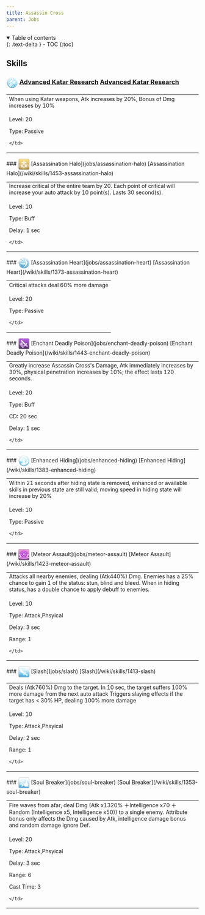```yaml
---
title: Assassin Cross 
parent: Jobs
---
```


<details open markdown="block">
<summary>
  Table of contents
</summary>
{: .text-delta }
- TOC
{:toc}
</details>

## Skills

### <img src="/assets/images/skills/skill_193001.png" width="30" height="30" style="vertical-align: middle"> [Advanced Katar Research](jobs/advanced-katar-research) [Advanced Katar Research](/wiki/skills/1403-advanced-katar-research)
<table>
<tbody>
  <tr>
    <td>When using Katar weapons, Atk increases by 20%, Bonus of Dmg increases by 10%</td>
  </tr>
  <tr>
    <td>
              <p class="label label-yellow fs-1">Level: 20</p>
              <p class="label label-yellow fs-1">Type: Passive</p>
      
    </td>
  </tr>
</tbody>
</table>
### <img src="/assets/images/skills/skill_199001.png" width="30" height="30" style="vertical-align: middle"> [Assassination Halo](jobs/assassination-halo) [Assassination Halo](/wiki/skills/1453-assassination-halo)
<table>
<tbody>
  <tr>
    <td>Increase critical of the entire team by 20. Each point of critical will increase your auto attack by 10 point(s). Lasts 30 second(s).</td>
  </tr>
  <tr>
    <td>
              <p class="label label-yellow fs-1">Level: 10</p>
              <p class="label label-yellow fs-1">Type: Buff</p>
              <p class="label label-yellow fs-1">Delay: 1 sec</p>
      
    </td>
  </tr>
</tbody>
</table>
### <img src="/assets/images/skills/skill_190001.png" width="30" height="30" style="vertical-align: middle"> [Assassination Heart](jobs/assassination-heart) [Assassination Heart](/wiki/skills/1373-assassination-heart)
<table>
<tbody>
  <tr>
    <td>Critical attacks deal 60% more damage</td>
  </tr>
  <tr>
    <td>
              <p class="label label-yellow fs-1">Level: 20</p>
              <p class="label label-yellow fs-1">Type: Passive</p>
      
    </td>
  </tr>
</tbody>
</table>
### <img src="/assets/images/skills/skill_198001.png" width="30" height="30" style="vertical-align: middle"> [Enchant Deadly Poison](jobs/enchant-deadly-poison) [Enchant Deadly Poison](/wiki/skills/1443-enchant-deadly-poison)
<table>
<tbody>
  <tr>
    <td>Greatly increase Assassin Cross's Damage, Atk immediately increases by 30%, physical penetration increases by 10%; the effect lasts 120 seconds.</td>
  </tr>
  <tr>
    <td>
              <p class="label label-yellow fs-1">Level: 20</p>
              <p class="label label-yellow fs-1">Type: Buff</p>
              <p class="label label-yellow fs-1">CD: 20 sec</p>
              <p class="label label-yellow fs-1">Delay: 1 sec</p>
      
    </td>
  </tr>
</tbody>
</table>
### <img src="/assets/images/skills/skill_192001.png" width="30" height="30" style="vertical-align: middle"> [Enhanced Hiding](jobs/enhanced-hiding) [Enhanced Hiding](/wiki/skills/1383-enhanced-hiding)
<table>
<tbody>
  <tr>
    <td>Within 21 seconds after hiding state is removed, enhanced or available skills in previous state are still valid; moving speed in hiding state will increase by 20%</td>
  </tr>
  <tr>
    <td>
              <p class="label label-yellow fs-1">Level: 10</p>
              <p class="label label-yellow fs-1">Type: Passive</p>
      
    </td>
  </tr>
</tbody>
</table>
### <img src="/assets/images/skills/skill_197001.png" width="30" height="30" style="vertical-align: middle"> [Meteor Assault](jobs/meteor-assault) [Meteor Assault](/wiki/skills/1423-meteor-assault)
<table>
<tbody>
  <tr>
    <td>Attacks all nearby enemies, dealing (Atk440%) Dmg. Enemies has a 25% chance to gain 1 of the status: stun, blind and bleed.  When in hiding status, has a double chance to apply debuff to enemies.</td>
  </tr>
  <tr>
    <td>
              <p class="label label-yellow fs-1">Level: 10</p>
              <p class="label label-yellow fs-1">Type: Attack,Phsyical</p>
              <p class="label label-yellow fs-1">Delay: 3 sec</p>
              <p class="label label-yellow fs-1">Range: 1</p>
      
    </td>
  </tr>
</tbody>
</table>
### <img src="/assets/images/skills/skill_196001.png" width="30" height="30" style="vertical-align: middle"> [Slash](jobs/slash) [Slash](/wiki/skills/1413-slash)
<table>
<tbody>
  <tr>
    <td>Deals (Atk760%) Dmg to the target. In 10 sec, the target suffers 100% more damage from the next auto attack Triggers slaying effects if the target has < 30% HP, dealing 100% more damage</td>
  </tr>
  <tr>
    <td>
              <p class="label label-yellow fs-1">Level: 10</p>
              <p class="label label-yellow fs-1">Type: Attack,Phsyical</p>
              <p class="label label-yellow fs-1">Delay: 2 sec</p>
              <p class="label label-yellow fs-1">Range: 1</p>
      
    </td>
  </tr>
</tbody>
</table>
### <img src="/assets/images/skills/skill_188001.png" width="30" height="30" style="vertical-align: middle"> [Soul Breaker](jobs/soul-breaker) [Soul Breaker](/wiki/skills/1353-soul-breaker)
<table>
<tbody>
  <tr>
    <td>Fire waves from afar, deal Dmg (Atk x1320% ＋Intelligence x70 ＋Random (Intelligence x5, Intelligence x50)) to a single enemy. Attribute bonus only affects the Dmg caused by Atk, intelligence damage bonus and random damage ignore Def.</td>
  </tr>
  <tr>
    <td>
              <p class="label label-yellow fs-1">Level: 20</p>
              <p class="label label-yellow fs-1">Type: Attack,Phsyical</p>
              <p class="label label-yellow fs-1">Delay: 3 sec</p>
              <p class="label label-yellow fs-1">Range: 6</p>
              <p class="label label-yellow fs-1">Cast Time: 3</p>
      
    </td>
  </tr>
</tbody>
</table>

